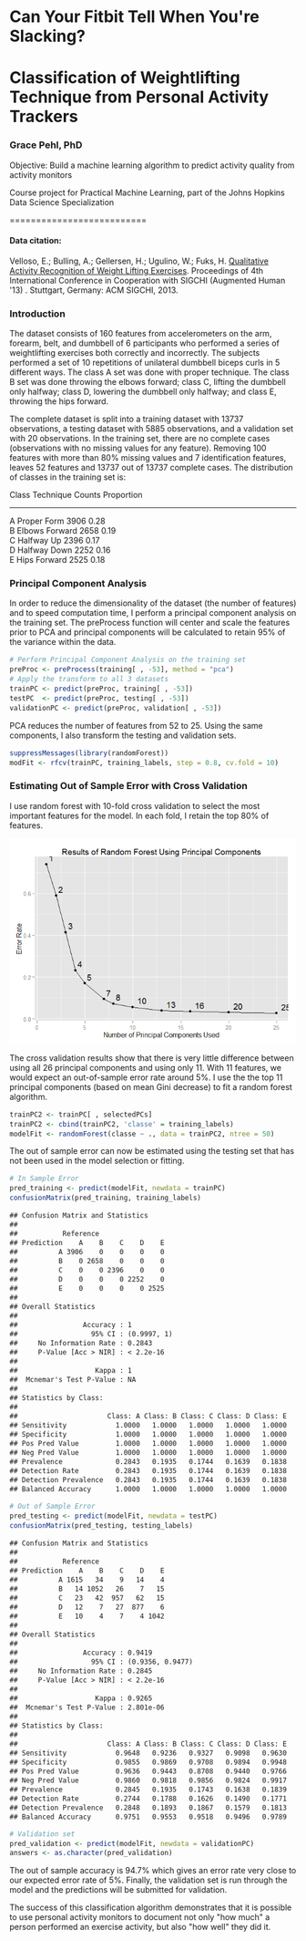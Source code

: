 # Can Your Fitbit Tell When You're Slacking?
# Classification of Weightlifting Technique from Personal Activity Trackers
### Grace Pehl, PhD
Objective: Build a machine learning algorithm to predict activity quality from activity monitors

Course project for Practical Machine Learning, part of the Johns Hopkins Data Science Specialization

==========================

#### Data citation:  
Velloso, E.; Bulling, A.; Gellersen, H.; Ugulino, W.; Fuks, H. [Qualitative Activity Recognition of Weight Lifting Exercises](http://groupware.les.inf.puc-rio.br/work.jsf?p1=11201). Proceedings of 4th International Conference in Cooperation with SIGCHI (Augmented Human '13) . Stuttgart, Germany: ACM SIGCHI, 2013.

### Introduction

The dataset consists of 160 features from accelerometers on the arm, forearm, belt, and dumbbell of 6 participants who performed a series of weightlifting exercises both correctly and incorrectly. The subjects performed a set of 10 repetitions of unilateral dumbbell biceps curls in 5 different ways.  The class A set was done with proper technique. The class B set was done throwing the elbows forward; class C, lifting the dumbbell only halfway; class D, lowering the dumbbell only halfway; and class E, throwing the hips forward. 

The complete dataset is split into a training dataset with 13737 observations, a testing dataset with 5885 observations, and a validation set with 20 observations. In the training set, there are no complete cases (observations with no missing values for any feature). Removing 100 features with more than 80% missing values and 7 identification features, leaves 52 features and 13737 out of 13737 complete cases.  The distribution of classes in the training set is: 

 Class   Technique        Counts   Proportion 
 ------  ---------------  -------  -----------
   A       Proper Form      3906     0.28       
   B       Elbows Forward   2658     0.19       
   C       Halfway Up       2396     0.17       
   D       Halfway Down     2252     0.16       
   E       Hips Forward     2525     0.18       

### Principal Component Analysis  
In order to reduce the dimensionality of the dataset (the number of features) and to speed computation time, I perform a principal component analysis on the training set.  The preProcess function will center and scale the features prior to PCA and principal components will be calculated to retain 95% of the variance within the data.

```r
# Perform Principal Component Analysis on the training set
preProc <- preProcess(training[ , -53], method = "pca")
# Apply the transform to all 3 datasets
trainPC <- predict(preProc, training[ , -53])
testPC  <- predict(preProc, testing[ , -53])
validationPC <- predict(preProc, validation[ , -53])
```
PCA reduces the number of features from 52 to 25.  Using the same components, I also transform the testing and validation sets.  

```r
suppressMessages(library(randomForest))
modFit <- rfcv(trainPC, training_labels, step = 0.8, cv.fold = 10)
```
### Estimating Out of Sample Error with Cross Validation  
I use random forest with 10-fold cross validation to select the most important features for the model.  In each fold, I retain the top 80% of features.

![](analysis_files/figure-html/SelectingFeaturesPlot-1.png) 

The cross validation results show that there is very little difference between using all 26 principal components and using only 11.  With 11 features, we would expect an out-of-sample error rate around 5%.  I use the the top 11 principal components (based on mean Gini decrease) to fit a random forest algorithm.

```r
trainPC2 <- trainPC[ , selectedPCs]
trainPC2 <- cbind(trainPC2, 'classe' = training_labels)
modelFit <- randomForest(classe ~ ., data = trainPC2, ntree = 50)
```
The out of sample error can now be estimated using the testing set that has not been used in the model selection or fitting.

```r
# In Sample Error
pred_training <- predict(modelFit, newdata = trainPC)
confusionMatrix(pred_training, training_labels)
```
```
## Confusion Matrix and Statistics
## 
##           Reference
## Prediction    A    B    C    D    E
##          A 3906    0    0    0    0
##          B    0 2658    0    0    0
##          C    0    0 2396    0    0
##          D    0    0    0 2252    0
##          E    0    0    0    0 2525
## 
## Overall Statistics
##                                      
##                Accuracy : 1          
##                  95% CI : (0.9997, 1)
##     No Information Rate : 0.2843     
##     P-Value [Acc > NIR] : < 2.2e-16  
##                                      
##                   Kappa : 1          
##  Mcnemar's Test P-Value : NA         
## 
## Statistics by Class:
## 
##                      Class: A Class: B Class: C Class: D Class: E
## Sensitivity            1.0000   1.0000   1.0000   1.0000   1.0000
## Specificity            1.0000   1.0000   1.0000   1.0000   1.0000
## Pos Pred Value         1.0000   1.0000   1.0000   1.0000   1.0000
## Neg Pred Value         1.0000   1.0000   1.0000   1.0000   1.0000
## Prevalence             0.2843   0.1935   0.1744   0.1639   0.1838
## Detection Rate         0.2843   0.1935   0.1744   0.1639   0.1838
## Detection Prevalence   0.2843   0.1935   0.1744   0.1639   0.1838
## Balanced Accuracy      1.0000   1.0000   1.0000   1.0000   1.0000
```
```r
# Out of Sample Error
pred_testing <- predict(modelFit, newdata = testPC)
confusionMatrix(pred_testing, testing_labels)
```
```
## Confusion Matrix and Statistics
## 
##           Reference
## Prediction    A    B    C    D    E
##          A 1615   34    9   14    4
##          B   14 1052   26    7   15
##          C   23   42  957   62   15
##          D   12    7   27  877    6
##          E   10    4    7    4 1042
## 
## Overall Statistics
##                                           
##                Accuracy : 0.9419          
##                  95% CI : (0.9356, 0.9477)
##     No Information Rate : 0.2845          
##     P-Value [Acc > NIR] : < 2.2e-16       
##                                           
##                   Kappa : 0.9265          
##  Mcnemar's Test P-Value : 2.801e-06       
## 
## Statistics by Class:
## 
##                      Class: A Class: B Class: C Class: D Class: E
## Sensitivity            0.9648   0.9236   0.9327   0.9098   0.9630
## Specificity            0.9855   0.9869   0.9708   0.9894   0.9948
## Pos Pred Value         0.9636   0.9443   0.8708   0.9440   0.9766
## Neg Pred Value         0.9860   0.9818   0.9856   0.9824   0.9917
## Prevalence             0.2845   0.1935   0.1743   0.1638   0.1839
## Detection Rate         0.2744   0.1788   0.1626   0.1490   0.1771
## Detection Prevalence   0.2848   0.1893   0.1867   0.1579   0.1813
## Balanced Accuracy      0.9751   0.9553   0.9518   0.9496   0.9789
```
```r
# Validation set
pred_validation <- predict(modelFit, newdata = validationPC)
answers <- as.character(pred_validation)
```
The out of sample accuracy is 94.7% which gives an error rate very close to our expected error rate of 5%.  Finally, the validation set is run through the model and the predictions will be submitted for validation.

The success of this classification algorithm demonstrates that it is possible to use personal activity monitors to document not only "how much" a person performed an exercise activity, but also "how well" they did it.
